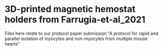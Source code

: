 # 3D-printed magnetic hemostat holders from Farrugia-et-al_2021

Files here relate to our protocol paper submission "A protocol for rapid and parallel isolation of myocytes and non-myocytes from multiple mouse hearts"
